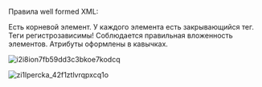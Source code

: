 Правила well formed XML:

Есть корневой элемент.
У каждого элемента есть закрывающийся тег.
Теги регистрозависимы!
Соблюдается правильная вложенность элементов.
Атрибуты оформлены в кавычках.

![i2i8ion7fb59dd3c3bkoe7kodcq](https://github.com/Dmitriy-Karpenko-work/Xml_json/assets/119530736/ccfac05f-e362-41c5-a422-0bdc005ab226)


![zi1lpercka_42f1ztlvrqpxcq1o](https://github.com/Dmitriy-Karpenko-work/Xml_json/assets/119530736/1fd66ec3-e13b-485d-9462-b0a676ce1f00)
